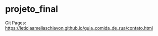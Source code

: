 ﻿# projeto_final
Git Pages: https://leticiaameliaschiavon.github.io/guia_comida_de_rua/contato.html

